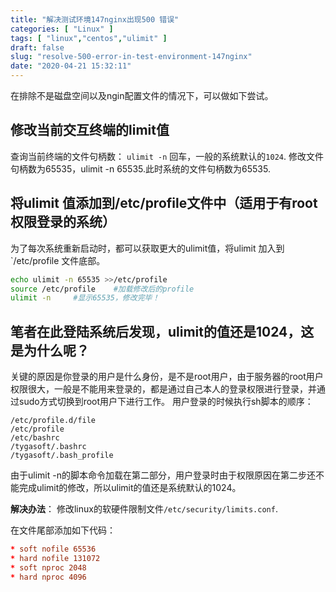 ```yaml
---
title: "解决测试环境147nginx出现500 错误"
categories: [ "Linux" ]
tags: [ "linux","centos","ulimit" ]
draft: false
slug: "resolve-500-error-in-test-environment-147nginx"
date: "2020-04-21 15:32:11"
---
```


在排除不是磁盘空间以及ngin配置文件的情况下，可以做如下尝试。

## 修改当前交互终端的limit值 

查询当前终端的文件句柄数： `ulimit -n` 回车，一般的系统默认的`1024`. 
修改文件句柄数为65535，ulimit -n 65535.此时系统的文件句柄数为65535. 

## 将ulimit 值添加到/etc/profile文件中（适用于有root权限登录的系统） 


<!--more-->


为了每次系统重新启动时，都可以获取更大的ulimit值，将ulimit 加入到`/etc/profile 文件底部。 
```bash
echo ulimit -n 65535 >>/etc/profile 
source /etc/profile    #加载修改后的profile 
ulimit -n     #显示65535，修改完毕！
```
## 笔者在此登陆系统后发现，ulimit的值还是1024，这是为什么呢？ 

关键的原因是你登录的用户是什么身份，是不是root用户，由于服务器的root用户权限很大，一般是不能用来登录的，都是通过自己本人的登录权限进行登录，并通过sudo方式切换到root用户下进行工作。 用户登录的时候执行sh脚本的顺序：
``` 
/etc/profile.d/file 
/etc/profile 
/etc/bashrc 
/tygasoft/.bashrc 
/tygasoft/.bash_profile 
```
由于ulimit -n的脚本命令加载在第二部分，用户登录时由于权限原因在第二步还不能完成ulimit的修改，所以ulimit的值还是系统默认的1024。 

**解决办法**： 
修改linux的软硬件限制文件`/etc/security/limits.conf`. 

在文件尾部添加如下代码： 
```conf
* soft nofile 65536
* hard nofile 131072
* soft nproc 2048
* hard nproc 4096
```